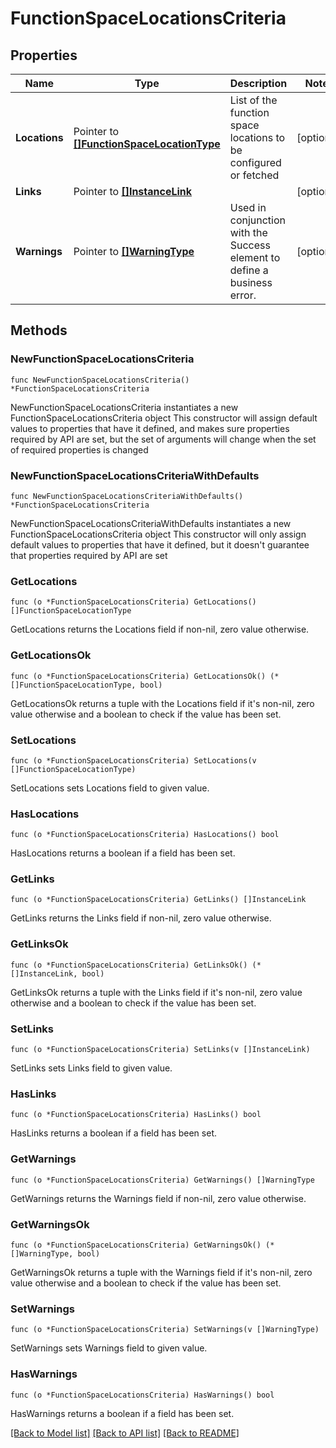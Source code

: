 # FunctionSpaceLocationsCriteria

## Properties

Name | Type | Description | Notes
------------ | ------------- | ------------- | -------------
**Locations** | Pointer to [**[]FunctionSpaceLocationType**](FunctionSpaceLocationType.md) | List of the function space locations to be configured or fetched | [optional] 
**Links** | Pointer to [**[]InstanceLink**](InstanceLink.md) |  | [optional] 
**Warnings** | Pointer to [**[]WarningType**](WarningType.md) | Used in conjunction with the Success element to define a business error. | [optional] 

## Methods

### NewFunctionSpaceLocationsCriteria

`func NewFunctionSpaceLocationsCriteria() *FunctionSpaceLocationsCriteria`

NewFunctionSpaceLocationsCriteria instantiates a new FunctionSpaceLocationsCriteria object
This constructor will assign default values to properties that have it defined,
and makes sure properties required by API are set, but the set of arguments
will change when the set of required properties is changed

### NewFunctionSpaceLocationsCriteriaWithDefaults

`func NewFunctionSpaceLocationsCriteriaWithDefaults() *FunctionSpaceLocationsCriteria`

NewFunctionSpaceLocationsCriteriaWithDefaults instantiates a new FunctionSpaceLocationsCriteria object
This constructor will only assign default values to properties that have it defined,
but it doesn't guarantee that properties required by API are set

### GetLocations

`func (o *FunctionSpaceLocationsCriteria) GetLocations() []FunctionSpaceLocationType`

GetLocations returns the Locations field if non-nil, zero value otherwise.

### GetLocationsOk

`func (o *FunctionSpaceLocationsCriteria) GetLocationsOk() (*[]FunctionSpaceLocationType, bool)`

GetLocationsOk returns a tuple with the Locations field if it's non-nil, zero value otherwise
and a boolean to check if the value has been set.

### SetLocations

`func (o *FunctionSpaceLocationsCriteria) SetLocations(v []FunctionSpaceLocationType)`

SetLocations sets Locations field to given value.

### HasLocations

`func (o *FunctionSpaceLocationsCriteria) HasLocations() bool`

HasLocations returns a boolean if a field has been set.

### GetLinks

`func (o *FunctionSpaceLocationsCriteria) GetLinks() []InstanceLink`

GetLinks returns the Links field if non-nil, zero value otherwise.

### GetLinksOk

`func (o *FunctionSpaceLocationsCriteria) GetLinksOk() (*[]InstanceLink, bool)`

GetLinksOk returns a tuple with the Links field if it's non-nil, zero value otherwise
and a boolean to check if the value has been set.

### SetLinks

`func (o *FunctionSpaceLocationsCriteria) SetLinks(v []InstanceLink)`

SetLinks sets Links field to given value.

### HasLinks

`func (o *FunctionSpaceLocationsCriteria) HasLinks() bool`

HasLinks returns a boolean if a field has been set.

### GetWarnings

`func (o *FunctionSpaceLocationsCriteria) GetWarnings() []WarningType`

GetWarnings returns the Warnings field if non-nil, zero value otherwise.

### GetWarningsOk

`func (o *FunctionSpaceLocationsCriteria) GetWarningsOk() (*[]WarningType, bool)`

GetWarningsOk returns a tuple with the Warnings field if it's non-nil, zero value otherwise
and a boolean to check if the value has been set.

### SetWarnings

`func (o *FunctionSpaceLocationsCriteria) SetWarnings(v []WarningType)`

SetWarnings sets Warnings field to given value.

### HasWarnings

`func (o *FunctionSpaceLocationsCriteria) HasWarnings() bool`

HasWarnings returns a boolean if a field has been set.


[[Back to Model list]](../README.md#documentation-for-models) [[Back to API list]](../README.md#documentation-for-api-endpoints) [[Back to README]](../README.md)


